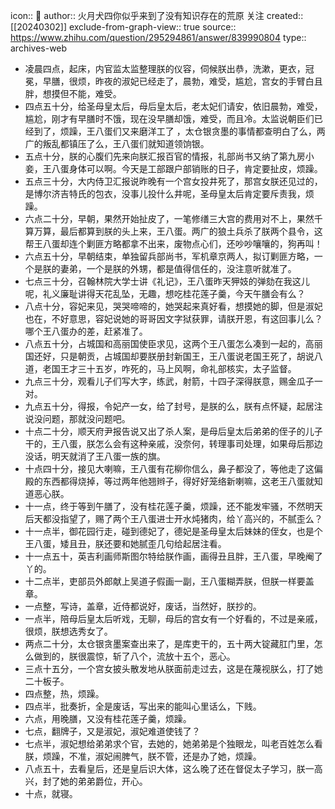 icon:: 💾
author:: 火月犬四你似乎来到了没有知识存在的荒原 关注
created:: [[20240302]]
exclude-from-graph-view:: true
source:: https://www.zhihu.com/question/295294861/answer/839990804
type:: archives-web

- 凌晨四点，起床，内官监太监整理朕的仪容，伺候朕出恭，洗漱，更衣，冠冕，早膳，很烦，昨夜的淑妃已经走了，晨勃，难受，尴尬，宫女的手臂白且胖，想摸但不能，难受。
- 四点五十分，给圣母皇太后，母后皇太后，老太妃们请安，依旧晨勃，难受，尴尬，刚才有早膳时不饿，现在没早膳却饿，难受，而且冷。太监说朝臣们已经到了，烦躁，王八蛋们又来磨洋工了 ，太仓银贪墨的事情都查明白了么，两广的叛乱都镇压了么，王八蛋们就知道领饷银。
- 五点十分，朕的心腹们先来向朕汇报百官的情报，礼部尚书又纳了第九房小妾，王八蛋身体可以啊。今天是工部跟户部销账的日子，肯定要扯皮，烦躁。
- 五点三十分，大内侍卫汇报说昨晚有一个宫女投井死了，那宫女朕还见过的，是博尔济吉特氏的包衣，没事儿投什么井呢，圣母皇太后肯定要斥责我，烦躁。
- 六点二十分，早朝，果然开始扯皮了，一笔修缮三大宫的费用对不上，果然千算万算，最后都算到朕的头上来，王八蛋。两广的狼土兵杀了朕两个县令，这帮王八蛋却连个剿匪方略都拿不出来，废物点心们，还吵吵嚷嚷的，狗再叫！
- 六点五十分，早朝结束，单独留兵部尚书，军机章京两人，拟订剿匪方略，一个是朕的妻弟，一个是朕的外甥，都是值得信任的，没注意听就准了。
- 七点三十分，召翰林院大学士讲《礼记》，王八蛋昨天狎妓的弹劾在我这儿呢，礼义廉耻讲得天花乱坠，无趣，想吃桂花莲子羹，今天午膳会有么？
- 八点十分，容妃来见，哭哭啼啼的，她哭起来真好看，想摸她的脚，但是淑妃也在，不好意思，容妃说她的哥哥因文字狱获罪，请朕开恩，有这回事儿么？哪个王八蛋办的差，赶紧准了。
- 八点五十分，占城国和高丽国使臣求见，这两个王八蛋怎么凑到一起的，高丽国还好，只是朝贡，占城国却要朕册封新国王，王八蛋说老国王死了，胡说八道，老国王才三十五岁，咋死的，马上风啊，命礼部核实，太子监督。
- 九点三十分，观看儿子们写大字，练武，射箭，十四子深得朕意，赐金瓜子一对。
- 九点五十分，得报，令妃产一女，给了封号，是朕的么，朕有点怀疑，起居注说没问题，那就没问题吧。
- 十点二十分，顺天府尹报告说又出了杀人案，是母后皇太后弟弟的侄子的儿子干的，王八蛋，朕怎么会有这种亲戚，没奈何，转理事司处理，如果母后那边没话，明天就消了王八蛋一族的旗。
- 十点四十分，接见大喇嘛，王八蛋有花柳你信么，鼻子都没了，等他走了这偏殿的东西都得烧掉，等过两年他翘辫子，得好好笼络新喇嘛，这老王八蛋就知道恶心朕。
- 十一点，终于等到午膳了，没有桂花莲子羹，烦躁，还不能发牢骚，不然明天后天都没指望了，赐了两个王八蛋进士开水炖猪肉，给丫高兴的，不腻歪么？
- 十一点半，御花园行走，碰到德妃了，德妃是圣母皇太后妹妹的侄女，也是个王八蛋，矮且丑，朕还要和她腻歪几句给起居注看。
- 十一点五十，英吉利画师斯图尔特给朕作画，画得丑且胖，王八蛋，早晚阉了丫的。
- 十二点半，吏部员外郎献上吴道子假画一副，王八蛋糊弄朕，但朕一样要盖章。
- 一点整，写诗，盖章，近侍都说好，废话，当然好，朕抄的。
- 一点半，陪母后皇太后听戏，无聊，母后的宫女有一个好看的，不过是亲戚，很烦，朕想选秀女了。
- 两点二十分，太仓银贪墨案查出来了，是库吏干的，五十两大锭藏肛门里，怎么做到的，朕很震惊，斩了八个，流放十五个，恶心。
- 三点十五分，一个宫女披头散发地从朕面前走过去，这是在蔑视朕么，打了她二十板子。
- 四点整，热，烦躁。
- 四点半，批奏折，全是废话，写出来的能叫心里话么，下贱。
- 六点，用晚膳，又没有桂花莲子羹，烦躁。
- 七点，翻牌子，又是淑妃，淑妃难道使钱了？
- 七点半，淑妃想给弟弟求个官，去她的，她弟弟是个独眼龙，叫老百姓怎么看朕，烦躁，不准，淑妃闹脾气，朕不管，还是办了她，烦躁。
- 八点五十，去看皇后，还是皇后识大体，这么晚了还在督促太子学习，朕一高兴，封了她的弟弟爵位，开心。
- 十点，就寝。
